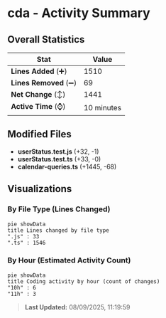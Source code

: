 # cda - Activity Summary 

## Overall Statistics

| Stat                   | Value                                                             |
| ---------------------- | ----------------------------------------------------------------- |
| **Lines Added** (➕)   | 1510                                          |
| **Lines Removed** (➖) | 69                                        |
| **Net Change** (↕)    | 1441                |
| **Active Time** (⌚)   | 10 minutes |


## Modified Files
- **userStatus.test.js** (+32, -1)
- **userStatus.test.ts** (+33, -0)
- **calendar-queries.ts** (+1445, -68)

## Visualizations

### By File Type (Lines Changed)

```mermaid
pie showData
title Lines changed by file type
".js" : 33
".ts" : 1546
```

### By Hour (Estimated Activity Count)

```mermaid
pie showData
title Coding activity by hour (count of changes)
"10h" : 6
"11h" : 3
```


> **Last Updated:** 08/09/2025, 11:19:59